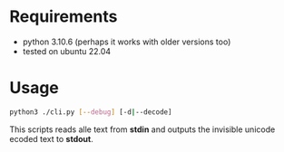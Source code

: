# Requirements 

- python 3.10.6 (perhaps it works with older versions too)
- tested on ubuntu 22.04

# Usage
```bash 
python3 ./cli.py [--debug] [-d|--decode]
```
This scripts reads alle text from **stdin** and outputs the invisible unicode ecoded text to **stdout**.

